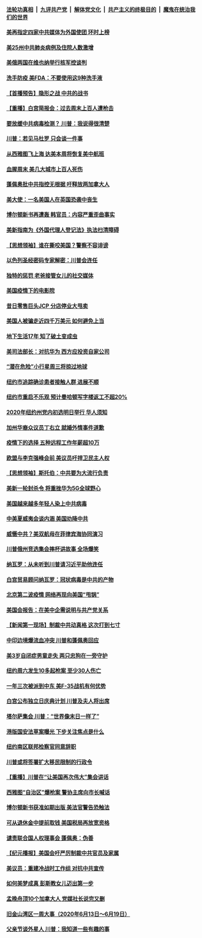 

####  [法轮功真相](../../../../basic/blob/master/README.md?t=06230631) &nbsp;|&nbsp; [九评共产党](../../../../9ping.md/blob/master/README.md?t=06230631) &nbsp;|&nbsp; [解体党文化](../../../../jtdwh.md/blob/master/README.md?t=06230631)  &nbsp;|&nbsp; [共产主义的终极目的](../../../../gczydzjmd.md/blob/master/README.md?t=06230631) &nbsp;|&nbsp; [魔鬼在统治我们的世界](../../../../mgztzwmdsj.md/blob/master/README.md?t=06230631) 

#### [美再指定四家中共媒体为外国使团 环时上榜](../pages/nsc412/n12205059.md?t=06230631) 

#### [美25州中共肺炎病例及住院人数激增](../pages/nsc412/n12204895.md?t=06230631) 

#### [美俄两国在维也纳举行核军控谈判](../pages/nsc412/n12205020.md?t=06230631) 

#### [洗手防疫 美FDA：不要使用这9种洗手液](../pages/nsc412/n12204896.md?t=06230631) 

#### [【首播预告】隐形之战 中共的战书](../pages/nsc412/n12200980.md?t=06230631) 

#### [【重播】白宫简报会：过去周末上百人遭枪击](../pages/nsc412/n12204458.md?t=06230631) 

#### [要放缓中共病毒检测？ 川普：我说得很清楚](../pages/nsc412/n12204784.md?t=06230631) 

#### [川普：若见马杜罗 只会谈一件事](../pages/nsc412/n12204747.md?t=06230631) 

#### [从西雅图飞上海 达美本周将恢复美中航班](../pages/nsc412/n12204640.md?t=06230631) 

#### [血腥周末 美几大城市上百人死伤](../pages/nsc412/n12204490.md?t=06230631) 

#### [蓬佩奥批中共指控无根据 吁释放两加拿大人](../pages/nsc412/n12204564.md?t=06230631) 

#### [美大使：一名美国人在英国恐袭中丧生](../pages/nsc412/n12204415.md?t=06230631) 

#### [博尔顿新书再遭轰 韩官员：内容严重歪曲事实](../pages/nsc412/n12204194.md?t=06230631) 

#### [美新指南为《外国代理人登记法》执法扫清障碍](../pages/nsc412/n12203013.md?t=06230631) 

#### [【思想领袖】谁在撕咬美国？警察不容诽谤](../pages/nsc412/n12201992.md?t=06230631) 

#### [以色列圣经密码专家解密：川普会连任](../pages/nsc412/n12203622.md?t=06230631) 

#### [独特的惩罚  老爸接管女儿的社交媒体](../pages/nsc412/n12202897.md?t=06230631) 

#### [美国疫情下的电影院](../pages/nsc412/n12202867.md?t=06230631) 

#### [昔日零售巨头JCP 分店停业大甩卖](../pages/nsc412/n12202922.md?t=06230631) 

#### [美国人被骗走近四千万美元 如何避免上当](../pages/nsc412/n12202930.md?t=06230631) 

#### [地下生活17年 知了破土变成虫](../pages/nsc412/n12202962.md?t=06230631) 

#### [美司法部长：对抗华为 西方应投资自家公司](../pages/nsc412/n12203386.md?t=06230631) 

#### [“潜在危险”小行星周三将掠过地球](../pages/nsc412/n12202747.md?t=06230631) 

#### [纽约市追踪确诊患者接触人群  进展不顺](../pages/nsc412/n12203018.md?t=06230631) 

#### [纽约市重启不乐观 预计曼哈顿写字楼返工不超20%](../pages/nsc412/n12203023.md?t=06230631) 

#### [2020年纽约州党内初选明日举行 华人须知](../pages/nsc412/n12203026.md?t=06230631) 

#### [加州华裔众议员丁右立    就婚外情事件道歉](../pages/nsc412/n12203179.md?t=06230631) 

#### [疫情下的选择 五种远程工作年薪超10万](../pages/nsc412/n12190408.md?t=06230631) 

#### [欧盟与李克强峰会前 美议员吁捍卫民主人权](../pages/nsc412/n12202775.md?t=06230631) 

#### [【思想领袖】斯托伯：中共要为大流行负责](../pages/nsc412/n12115529.md?t=06230631) 

#### [美新一轮封杀令 将重挫华为5G全球野心](../pages/nsc412/n12202488.md?t=06230631) 

#### [美国越来越多年轻人染上中共病毒](../pages/nsc412/n12202590.md?t=06230631) 

#### [中美夏威夷会谈内涵 美国劝降中共](../pages/nsc412/n12202579.md?t=06230631) 

#### [威慑中共？美双航母在菲律宾海协同演习](../pages/nsc412/n12202399.md?t=06230631) 

#### [川普俄州竞选集会摔杯讲故事 全场爆笑](../pages/nsc412/n12202398.md?t=06230631) 

#### [纳瓦罗：从未听到川普请习近平助他连任](../pages/nsc412/n12202251.md?t=06230631) 

#### [白宫贸易顾问纳瓦罗：冠状病毒是中共的产物](../pages/nsc412/n12202027.md?t=06230631) 

#### [北京第二波疫情 网络再现向美国“甩锅”](../pages/nsc412/n12201996.md?t=06230631) 

#### [美国会报告：在美中企需说明与共产党关系](../pages/nsc412/n12199133.md?t=06230631) 

#### [【新闻第一现场】制裁中共动真格 这次打到七寸](../pages/nsc412/n12201730.md?t=06230631) 

#### [中印边境爆流血冲突 川普和蓬佩奥回应](../pages/nsc412/n12201068.md?t=06230631) 

#### [美3岁自闭症男童走失 两只忠狗在一旁守护](../pages/nsc412/n12201540.md?t=06230631) 

#### [纽约周六发生10多起枪案 至少30人伤亡](../pages/nsc412/n12201569.md?t=06230631) 

#### [一年三次被派到中东 美F-35战机有何优势](../pages/nsc412/n12193910.md?t=06230631) 

#### [白宫公布独立日庆典计划 川普及夫人将出席](../pages/nsc412/n12201111.md?t=06230631) 

#### [塔尔萨集会 川普：“世界像末日一样了”](../pages/nsc412/n12200981.md?t=06230631) 

#### [港版国安法草案曝光 下步关注焦点是什么](../pages/nsc412/n12200876.md?t=06230631) 

#### [纽约南区联邦检察官同意辞职](../pages/nsc412/n12200996.md?t=06230631) 

#### [川普或将签署扩大移民限制的行政令](../pages/nsc412/n12201017.md?t=06230631) 

#### [【重播】川普在“让美国再次伟大”集会讲话](../pages/nsc412/n12199351.md?t=06230631) 

#### [西雅图“自治区”爆枪案 警协主席向市长喊话](../pages/nsc412/n12200903.md?t=06230631) 

#### [博尔顿新书获准如期出版 美法官警告恐触法](../pages/nsc412/n12200486.md?t=06230631) 

#### [可从退休金中提前取钱  美国税局再放宽资格](../pages/nsc412/n12200725.md?t=06230631) 

#### [谴责联合国人权理事会 蓬佩奥：伪善](../pages/nsc412/n12200748.md?t=06230631) 

#### [【纪元播报】美国会吁严厉制裁中共官员及家属](../pages/nsc412/n12201402.md?t=06230631) 

#### [美议员：重建冷战时工作组 对抗中共宣传](../pages/nsc412/n12200449.md?t=06230631) 

#### [如何美梦成真 彭斯教女儿迈出第一步](../pages/nsc412/n12200401.md?t=06230631) 

#### [孟晚舟顶10个加拿大人 党媒社长说完又删](../pages/nsc412/n12200398.md?t=06230631) 

#### [旧金山湾区一周大事（2020年6月13日〜6月19日）](../pages/nsc412/n12200439.md?t=06230631) 

#### [父亲节谈外星人 川普：我知道一些有趣的事](../pages/nsc412/n12200212.md?t=06230631) 

